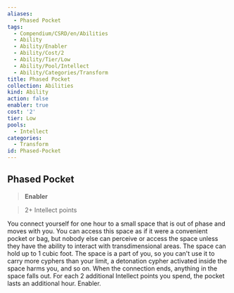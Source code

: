 ```yaml
---
aliases:
  - Phased Pocket
tags:
  - Compendium/CSRD/en/Abilities
  - Ability
  - Ability/Enabler
  - Ability/Cost/2
  - Ability/Tier/Low
  - Ability/Pool/Intellect
  - Ability/Categories/Transform
title: Phased Pocket
collection: Abilities
kind: Ability
action: false
enabler: true
cost: '2'
tier: Low
pools:
  - Intellect
categories:
  - Transform
id: Phased-Pocket
---
```

## Phased Pocket    
>**Enabler**    
>2+ Intellect points  
    
You connect yourself for one hour to a small space that is out of phase and moves with you. You can access this space as if it were a convenient pocket or bag, but nobody else can perceive or access the space unless they have the ability to interact with transdimensional areas. The space can hold up to 1 cubic foot. The space is a part of you, so you can't use it to carry more cyphers than your limit, a detonation cypher activated inside the space harms you, and so on. When the connection ends, anything in the space falls out. For each 2 additional Intellect points you spend, the pocket lasts an additional hour. Enabler.
